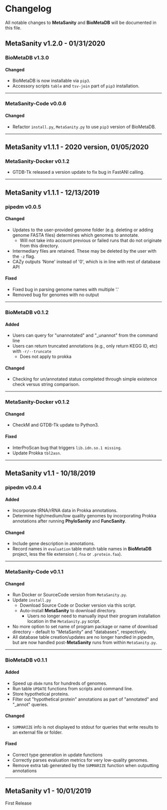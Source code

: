 # Changelog
All notable changes to **MetaSanity** and **BioMetaDB** will be documented in this file.

## MetaSanity v1.2.0 - 01/31/2020

### BioMetaDB v1.3.0
#### Changed
- BioMetaDB is now installable via `pip3`.
- Accessory scripts `table` and `tsv-join` part of `pip3` installation.

---
### MetaSanity-Code v0.0.6
#### Changed
- Refactor `install.py`, `MetaSanity.py` to use `pip3` version of BioMetaDB.

------
## MetaSanity v1.1.1 - 2020 version, 01/05/2020

### MetaSanity-Docker v0.1.2
- GTDB-Tk released a version update to fix bug in FastANI calling.

------
## MetaSanity v1.1.1 - 12/13/2019

### pipedm v0.0.5
#### Changed
- Updates to the user-provided genome folder (e.g. deleting or adding genome FASTA files) determines which genomes to annotate.
    - Will not take into account previous or failed runs that do not originate from this directory.
- Intermediary files are retained. These may be deleted by the user with the `-z` flag.
- CAZy outputs 'None' instead of '0', which is in line with rest of database API
    
#### Fixed
- Fixed bug in parsing genome names with multiple '.'
- Removed bug for genomes with no output

---
### BioMetaDB v0.1.2
#### Added
- Users can query for "unannotated" and "_unannot" from the command line
- Users can return truncated annotations (e.g., only return KEGG ID, etc) with `-r/--truncate`
    - Does not apply to prokka

#### Changed
- Checking for un/annotated status completed through simple existence check versus string comparison.

---
### MetaSanity-Docker v0.1.2
#### Changed
- CheckM and GTDB-Tk update to Python3.

#### Fixed
- InterProScan bug that triggers `lib.idn.so.1 missing`.
- Update Prokka `tbl2asn`.

------
## MetaSanity v1.1 - 10/18/2019

### pipedm v0.0.4
#### Added
- Incorporate tRNA/rRNA data in Prokka annotations.
- Determine high/medium/low quality genomes by incorporating Prokka annotations after running **PhyloSanity** and **FuncSanity**.

#### Changed
- Include gene description in annotations.
- Record names in `evaluation` table match table names in **BioMetaDB** project, less the file extension (`.fna` or `.protein.faa`).

---
### MetaSanity-Code v0.1.1
#### Changed
- Run Docker or SourceCode version from `MetaSanity.py`.
- Update `install.py`
    - Download Source Code or Docker version via this script.
    - Auto-install **MetaSanity** to download directory.
	    - Users no longer need to manually input their program installation location in the `MetaSanity.py` script.
- No more option to set name of program package or name of download directory - default to "MetaSanity" and "databases", respectively.
- All database table creation/updates are no longer handled in pipedm, but are now handled post-**MetaSanity** runs from within `MetaSanity.py`.

---
### BioMetaDB v0.1.1
#### Added
- Speed up `dbdm` runs for hundreds of genomes.
- Run table `UPDATE` functions from scripts and command line.
- Store hypothetical proteins.
- Filter out "hypothetical protein" annotations as part of "annotated" and "_annot" queries.

#### Changed
- `SUMMARIZE` info is not displayed to stdout for queries that write results to an external file or folder.

#### Fixed
- Correct type generation in update functions
- Correctly parses evaluation metrics for very low-quality genomes.
- Remove extra tab generated by the `SUMMARIZE` function when outputting annotations

------
## MetaSanity v1 - 10/01/2019
First Release


